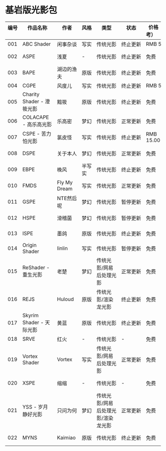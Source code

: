 # 基岩版光影包

| 编号  &emsp;&emsp;| 作品名称    &emsp;&emsp;&emsp;&emsp;&emsp;&emsp; | 作者  &emsp;&emsp;&emsp;&emsp;| 风格 &emsp;&emsp; | 类型 &emsp;&emsp;&emsp;&emsp;| 状态 &emsp;&emsp;&emsp;&emsp;| 价格（参考）&emsp;&emsp;&emsp;| 作品链接  &emsp;&emsp;&emsp;&emsp;&emsp;&emsp;&emsp;&emsp;| 使用指南 &emsp;&emsp;&emsp;&emsp;|
|-----|-----------------------|-----------------|-------|-----------------|--------------------------|--------------|---------------|---------------------|
| 001 | ABC Shader            | 闲事杂谈         | 写实  | 传统光影     | 终止更新 | RMB 5.00  | *网易版内搜索*      | -    |
| 002 | ASPE                  | 浅夏           | -   | 传统光影          | 终止更新 | 免费        | QQ群1016651584 | -    |
| 003 | BAPE                  | 湖边的渔夫        | 原版  | 传统光影          | 终止更新 | 免费        | QQ群1145299676 | -    |
| 004 | CGPE                  | 风度儿          | 写实 | 传统光影          | 终止更新 | RMB 5.00  | *网易版内搜索*      | -    |
| 005 | Charity Shader - 澄筱光影 | 黯筱           | 原版   | 传统光影          | 终止更新 | 免费        | QQ群985015786  | -    |
| 006 | COLACAPE - 高乐高光影      | 乐高密          | 梦幻  | 传统光影          | 正常更新 | 免费        | QQ群977868784  | -    |
| 007 | CSPE - 苦力怕光影          | 氯皮怪          | 写实 | 传统光影     | 终止更新 | RMB 15.00 | *网易版内搜索*      | -    |
| 008 | DSPE                  | 关于本人         | 梦幻  | 传统光影          | 正常更新 | 免费        | QQ群271709694  | -    |
| 009 | EBPE                  | 晚风           | 半写实 | 传统光影          | 终止更新 | 免费        | QQ群985616154  | -    |
| 010 | FMDS                  | Fly My Dream | 写实  | 传统光影         | 正常更新 | 免费        | QQ群868090814  | -    |
| 011 | GSPE                  | NTE然后呢       | 梦幻  | 传统光影          | 暂停更新 | 免费        | QQ群706276708  | -    |
| 012 | HSPE                  | 滑稽菌          | 梦幻  | 传统光影      | 暂停更新 | 免费        | QQ群1003425399 | -    |
| 013 | ISPE                  | 墨鸽           | 原版   | 传统光影          | 终止更新 | 免费        | QQ群632252949  | -    |
| 014 | Origin Shader         | linlin       | 写实  | 传统光影         | 暂停更新 | 免费        | [Github](https://github.com/origin0110/OriginShader)        | -    |
| 015 | ReShader - 重生光影       | 老楚           | 梦幻  | 传统光影/网易后处理光影 | 正常更新 | 免费        | QQ群652983717  | -    |
| 016 | REJS                  | Huloud       | 原版  | 传统光影/渲染龙光影          | 终止更新 | 免费        | QQ群972380648  | -    |
| 017 | Skyrim Shader - 天际光影  | 黄蓝           | 原版   | 传统光影          | 终止更新 | 免费        | QQ群849287707  | -    |
| 018 | SRVE                  | 红火           | -   | 传统光影          | -    | 免费        | -             | -    |
| 019 | Vortex Shader         | Vortex       | 写实  | 传统光影/网易后处理光影         | 正常更新 | 免费        | QQ群905229872  | -    |
| 020 | XSPE                  | 缩缩           | -   | 传统光影          | -    | 免费        | QQ群1104134082 | -    |
| 021 | YSS - 岁月静好光影          | 只问为何         | 梦幻  | 传统光影/网易后处理光影/渲染龙光影 | 正常更新 | 免费        | QQ群742477395  | -    |
| 022 | MYNS                  | Kaimiao      | 原版  | 传统光影          | 终止更新 | 免费        | QQ群974582279  |  -    |
